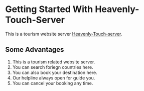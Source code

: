 # Getting Started With Heavenly-Touch-Server

This is a tourism website server [Heavenly-Touch-server](https://desolate-reaches-42865.herokuapp.com/).

## Some Advantages
1. This is a tourism related website server.
2. You can search foriegn countries here.
3. You can also book your destination here.
4. Our helpline always open for guide you.
5. You can cancel your booking any time.


